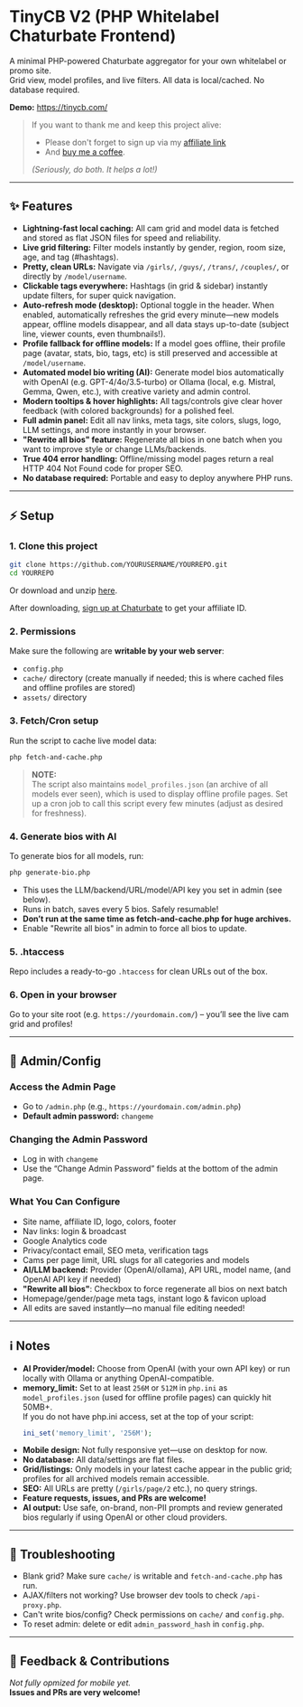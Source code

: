 # TinyCB V2 (PHP Whitelabel Chaturbate Frontend)
A minimal PHP-powered Chaturbate aggregator for your own whitelabel or promo site.  
Grid view, model profiles, and live filters. All data is local/cached. No database required.

**Demo:** https://tinycb.com/

> If you want to thank me and keep this project alive:
> - Please don't forget to sign up via my [affiliate link](https://chaturbate.com/in/?tour=9O7D&campaign=2DLMP&track=default)
> - And [buy me a coffee](https://coff.ee/tinycb).
>
> _(Seriously, do both. It helps a lot!)_

---

## ✨ Features
- **Lightning-fast local caching:** All cam grid and model data is fetched and stored as flat JSON files for speed and reliability.
- **Live grid filtering:** Filter models instantly by gender, region, room size, age, and tag (#hashtags).
- **Pretty, clean URLs:** Navigate via `/girls/`, `/guys/`, `/trans/`, `/couples/`, or directly by `/model/username`.
- **Clickable tags everywhere:** Hashtags (in grid & sidebar) instantly update filters, for super quick navigation.
- **Auto-refresh mode (desktop):** Optional toggle in the header. When enabled, automatically refreshes the grid every minute—new models appear, offline models disappear, and all data stays up-to-date (subject line, viewer counts, even thumbnails!).
- **Profile fallback for offline models:** If a model goes offline, their profile page (avatar, stats, bio, tags, etc) is still preserved and accessible at `/model/username`.
- **Automated model bio writing (AI):** Generate model bios automatically with OpenAI (e.g. GPT-4/4o/3.5-turbo) or Ollama (local, e.g. Mistral, Gemma, Qwen, etc.), with creative variety and admin control.
- **Modern tooltips & hover highlights:** All tags/controls give clear hover feedback (with colored backgrounds) for a polished feel.
- **Full admin panel:** Edit all nav links, meta tags, site colors, slugs, logo, LLM settings, and more instantly in your browser.
- **"Rewrite all bios" feature:** Regenerate all bios in one batch when you want to improve style or change LLMs/backends.
- **True 404 error handling:** Offline/missing model pages return a real HTTP 404 Not Found code for proper SEO.
- **No database required:** Portable and easy to deploy anywhere PHP runs.

---

## ⚡️ Setup

### 1. **Clone this project**
```bash
git clone https://github.com/YOURUSERNAME/YOURREPO.git
cd YOURREPO
```
Or download and unzip [here](https://github.com/Kudocams/TinyCB/archive/master.zip).

After downloading, [sign up at Chaturbate](https://chaturbate.com/in/?track=default&tour=9O7D&campaign=2DLMP) to get your affiliate ID.

### 2. **Permissions**
Make sure the following are **writable by your web server**:
- `config.php`
- `cache/` directory (create manually if needed; this is where cached files and offline profiles are stored)
- `assets/` directory

### 3. **Fetch/Cron setup**
Run the script to cache live model data:
```bash
php fetch-and-cache.php
```
> **NOTE:**  
> The script also maintains `model_profiles.json` (an archive of all models ever seen), which is used to display offline profile pages.
Set up a cron job to call this script every few minutes (adjust as desired for freshness).

### 4. **Generate bios with AI**
To generate bios for all models, run:
```bash
php generate-bio.php
```
- This uses the LLM/backend/URL/model/API key you set in admin (see below).
- Runs in batch, saves every 5 bios. Safely resumable!
- **Don’t run at the same time as fetch-and-cache.php for huge archives.**
- Enable "Rewrite all bios" in admin to force all bios to update.

### 5. **.htaccess**
Repo includes a ready-to-go `.htaccess` for clean URLs out of the box.

### 6. **Open in your browser**  
Go to your site root (e.g. `https://yourdomain.com/`) – you’ll see the live cam grid and profiles!

---

## 🔑 Admin/Config

### **Access the Admin Page**
- Go to `/admin.php` (e.g., `https://yourdomain.com/admin.php`)
- **Default admin password:** `changeme`

### **Changing the Admin Password**
- Log in with `changeme`
- Use the “Change Admin Password” fields at the bottom of the admin page.

### **What You Can Configure**
- Site name, affiliate ID, logo, colors, footer
- Nav links: login & broadcast
- Google Analytics code
- Privacy/contact email, SEO meta, verification tags
- Cams per page limit, URL slugs for all categories and models
- **AI/LLM backend:** Provider (OpenAI/ollama), API URL, model name, (and OpenAI API key if needed)
- **"Rewrite all bios"**: Checkbox to force regenerate all bios on next batch
- Homepage/gender/page meta tags, instant logo & favicon upload
- All edits are saved instantly—no manual file editing needed!

---

## ℹ️ Notes

- **AI Provider/model:** Choose from OpenAI (with your own API key) or run locally with Ollama or anything OpenAI-compatible.
- **memory_limit:** Set to at least `256M` or `512M` in `php.ini` as `model_profiles.json` (used for offline profile pages) can quickly hit 50MB+.  
  If you do not have php.ini access, set at the top of your script:
  ```php
  ini_set('memory_limit', '256M');
  ```
- **Mobile design:** Not fully responsive yet—use on desktop for now.
- **No database:** All data/settings are flat files.
- **Grid/listings:** Only models in your latest cache appear in the public grid; profiles for all archived models remain accessible.
- **SEO:** All URLs are pretty (`/girls/page/2` etc.), no query strings.
- **Feature requests, issues, and PRs are welcome!**
- **AI output:** Use safe, on-brand, non-PII prompts and review generated bios regularly if using OpenAI or other cloud providers.

---

## 🤔 Troubleshooting

- Blank grid? Make sure `cache/` is writable and `fetch-and-cache.php` has run.
- AJAX/filters not working? Use browser dev tools to check `/api-proxy.php`.
- Can't write bios/config? Check permissions on `cache/` and `config.php`.
- To reset admin: delete or edit `admin_password_hash` in `config.php`.

---

## 💬 Feedback & Contributions

_Not fully opmized for mobile yet._  
**Issues and PRs are very welcome!**
